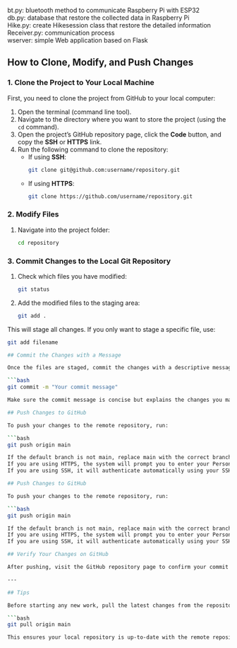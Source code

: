 bt.py: bluetooth method to communicate Raspberry Pi with ESP32  
db.py: database that restore the collected data in Raspberry Pi  
Hike.py: create Hikesession class that restore the detailed information  
Receiver.py: communication process  
wserver: simple Web application based on Flask



## How to Clone, Modify, and Push Changes

### 1. Clone the Project to Your Local Machine
First, you need to clone the project from GitHub to your local computer:

1. Open the terminal (command line tool).
2. Navigate to the directory where you want to store the project (using the `cd` command).
3. Open the project’s GitHub repository page, click the **Code** button, and copy the **SSH** or **HTTPS** link.
4. Run the following command to clone the repository:
   - If using **SSH**:
     ```bash
     git clone git@github.com:username/repository.git
     ```
   - If using **HTTPS**:
     ```bash
     git clone https://github.com/username/repository.git
     ```

### 2. Modify Files
1. Navigate into the project folder:
   ```bash
   cd repository
### 3. Commit Changes to the Local Git Repository

1. Check which files you have modified:
   ```bash
   git status

2. Add the modified files to the staging area:
   ```bash
   git add .
This will stage all changes. If you only want to stage a specific file, use:
   ```bash
   git add filename

## Commit the Changes with a Message

Once the files are staged, commit the changes with a descriptive message:

```bash
git commit -m "Your commit message"

Make sure the commit message is concise but explains the changes you made.

## Push Changes to GitHub

To push your changes to the remote repository, run:

```bash
git push origin main

If the default branch is not main, replace main with the correct branch name (e.g., master).
If you are using HTTPS, the system will prompt you to enter your Personal Access Token as the password.
If you are using SSH, it will authenticate automatically using your SSH key.

## Push Changes to GitHub

To push your changes to the remote repository, run:

```bash
git push origin main

If the default branch is not main, replace main with the correct branch name (e.g., master).
If you are using HTTPS, the system will prompt you to enter your Personal Access Token as the password.
If you are using SSH, it will authenticate automatically using your SSH key.

## Verify Your Changes on GitHub

After pushing, visit the GitHub repository page to confirm your commit appears in the project history.

---

## Tips

Before starting any new work, pull the latest changes from the repository to avoid merge conflicts:

```bash
git pull origin main

This ensures your local repository is up-to-date with the remote repository.
